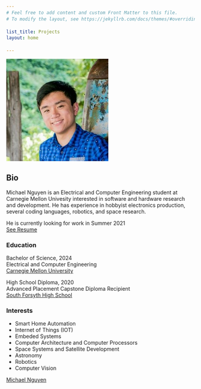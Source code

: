 ```yaml
---
# Feel free to add content and custom Front Matter to this file.
# To modify the layout, see https://jekyllrb.com/docs/themes/#overriding-theme-defaults

list_title: Projects
layout: home

---
```

![mnguyenHeadshot](pictures/headshot.jpg)
## Bio
Michael Nguyen is an Electrical and Computer Engineering student at Carnegie Mellon Univesity interested in software and hardware research and development.
He has experience in hobbyist electronics production, several coding languages, robotics, and space research.

He is currently looking for work in Summer 2021  
[See Resume](documents/mnguyen_resume.pdf)

### Education
Bachelor of Science, 2024  
Electrical and Computer Engineering  
[Carnegie Mellon University](https://ece.cmu.edu)

High School Diploma, 2020  
Advanced Placement Capstone Diploma Recipient  
[South Forsyth High School](https://forsyth.k12.ga.us/sfhs)  

### Interests
 - Smart Home Automation
 - Internet of Things (IOT)
 - Embeded Systems
 - Computer Architecture and Computer Processors
 - Space Systems and Satellite Development
 - Astronomy
 - Robotics
 - Computer Vision

<script type="text/javascript" src="https://platform.linkedin.com/badges/js/profile.js" async defer></script>
<div class="LI-profile-badge"  data-version="v1" data-size="medium" data-locale="en_US" data-type="horizontal" data-theme="light" data-vanity="michael-nguyen-b12b41178"><a class="LI-simple-link" href='https://www.linkedin.com/in/michael-nguyen-b12b41178?trk=profile-badge'>Michael Nguyen</a></div>
